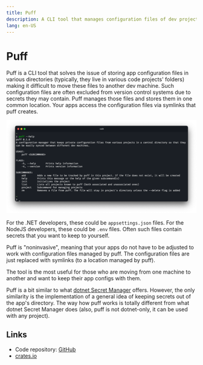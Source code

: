 ```yaml
---
title: Puff
description: A CLI tool that manages configuration files of dev projects
lang: en-US
---
```


# Puff

Puff is a CLI tool that solves the issue of storing app configuration files in
various directories (typically, they live in various code projects' folders)
making it difficult to move these files to another dev machine. Such
configuration files are often excluded from version control systems due to
secrets they may contain. Puff manages those files and stores them in one
common location. Your apps access the configuration files via symlinks that puff
creates.

![](./assets/puff-help.png)

For the .NET developers, these could be `appsettings.json` files. For the NodeJS
developers, these could be `.env` files. Often such files contain secrets that you
want to keep to yourself.

Puff is "noninvasive", meaning that your apps do not have to be adjusted to work
with configuration files managed by puff. The configuration files are just
replaced with symlinks (to a location managed by puff).

The tool is the most useful for those who are moving from one machine to another
and want to keep their app configs with them.

Puff is a bit similar to what [dotnet Secret
Manager](https://docs.microsoft.com/en-us/aspnet/core/security/app-secrets?view=aspnetcore-6.0&tabs=windows#secret-manager)
offers. However, the only similarity is the implementation of a general idea of
keeping secrets out of the app's directory. The way how puff works is totally
different from what dotnet Secret Manager does (also, puff is not dotnet-only,
it can be used with any project).

## Links

- Code repository: [GitHub](https://github.com/marcinjahn/puff)
- [crates.io](https://crates.io/crates/puff)